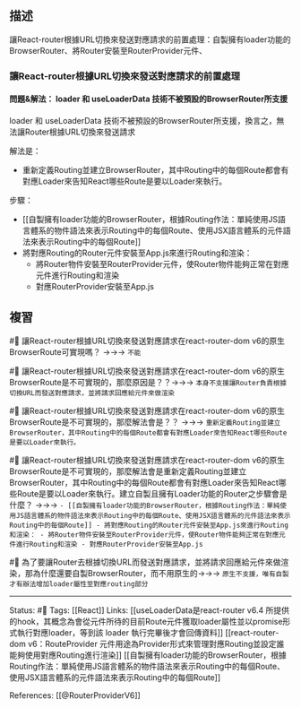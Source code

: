 ## 描述

讓React-router根據URL切換來發送對應請求的前置處理：自製擁有loader功能的BrowserRouter、將Router安裝至RouterProvider元件、


### 讓React-router根據URL切換來發送對應請求的前置處理



#### 問題&解法： loader 和 useLoaderData 技術不被預設的BrowserRouter所支援

loader 和 useLoaderData 技術不被預設的BrowserRouter所支援，換言之，無法讓Router根據URL切換來發送請求

解法是：
- 重新定義Routing並建立BrowserRouter，其中Routing中的每個Route都會有對應Loader來告知React哪些Route是要以Loader來執行。

步驟：
- [[自製擁有loader功能的BrowserRouter，根據Routing作法：單純使用JS語言體系的物件語法來表示Routing中的每個Route、使用JSX語言體系的元件語法來表示Routing中的每個Route]]
- 將對應Routing的Router元件安裝至App.js來進行Routing和渲染：
	- 將Router物件安裝至RouterProvider元件，使Router物件能夠正常在對應元件進行Routing和渲染
	- 對應RouterProvider安裝至App.js


## 複習

#🧠 讓React-router根據URL切換來發送對應請求在react-router-dom v6的原生BrowserRoute可實現嗎？ ->->-> `不能`
<!--SR:!2023-01-19,26,250-->

#🧠 讓React-router根據URL切換來發送對應請求在react-router-dom v6的原生BrowserRoute是不可實現的，那麼原因是？？->->-> `本身不支援讓Router負責根據切換URL而發送對應請求，並將請求回應給元件來做渲染`
<!--SR:!2023-01-14,22,250-->

#🧠 讓React-router根據URL切換來發送對應請求在react-router-dom v6的原生BrowserRoute是不可實現的，那麼解法會是？？ ->->-> `重新定義Routing並建立BrowserRouter，其中Routing中的每個Route都會有對應Loader來告知React哪些Route是要以Loader來執行。`
<!--SR:!2023-01-01,11,230-->


#🧠 讓React-router根據URL切換來發送對應請求在react-router-dom v6的原生BrowserRoute是不可實現的，那麼解法會是重新定義Routing並建立BrowserRouter，其中Routing中的每個Route都會有對應Loader來告知React哪些Route是要以Loader來執行。建立自製且擁有Loader功能的Router之步驟會是什麼？ ->->-> `- [[自製擁有loader功能的BrowserRouter，根據Routing作法：單純使用JS語言體系的物件語法來表示Routing中的每個Route、使用JSX語言體系的元件語法來表示Routing中的每個Route]] - 將對應Routing的Router元件安裝至App.js來進行Routing和渲染： - 將Router物件安裝至RouterProvider元件，使Router物件能夠正常在對應元件進行Routing和渲染 - 對應RouterProvider安裝至App.js`
<!--SR:!2022-12-26,4,230-->


#🧠 為了要讓Router去根據切換URL而發送對應請求，並將請求回應給元件來做渲染，那為什麼還要自製BrowserRouter，而不用原生的->->-> `原生不支援，唯有自製才有辦法增加loader屬性至對應routing部分`
<!--SR:!2023-01-07,17,250-->


---
Status:  #🌱 
Tags:
[[React]]
Links:
[[useLoaderData是react-router v6.4 所提供的hook，其概念為會從元件所待的目前Route元件獲取loader屬性並以promise形式執行對應loader，等到該 loader 執行完畢後才會回傳資料]]
[[react-router-dom v6：RouteProvider 元件用途為Provider形式來管理對應Routing並設定誰能夠使用對應Routing進行渲染]]
[[自製擁有loader功能的BrowserRouter，根據Routing作法：單純使用JS語言體系的物件語法來表示Routing中的每個Route、使用JSX語言體系的元件語法來表示Routing中的每個Route]]

References:
[[@RouterProviderV6]]

